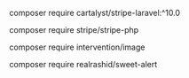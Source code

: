 composer require cartalyst/stripe-laravel:^10.0 

composer require stripe/stripe-php

composer require intervention/image

composer require realrashid/sweet-alert
